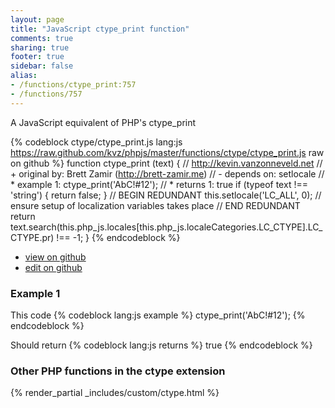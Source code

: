 ```yaml
---
layout: page
title: "JavaScript ctype_print function"
comments: true
sharing: true
footer: true
sidebar: false
alias:
- /functions/ctype_print:757
- /functions/757
---
```

<!-- Generated by Rakefile:build -->
A JavaScript equivalent of PHP's ctype_print

{% codeblock ctype/ctype_print.js lang:js https://raw.github.com/kvz/phpjs/master/functions/ctype/ctype_print.js raw on github %}
function ctype_print (text) {
  // http://kevin.vanzonneveld.net
  // +   original by: Brett Zamir (http://brett-zamir.me)
  // -    depends on: setlocale
  // *     example 1: ctype_print('AbC!#12');
  // *     returns 1: true
  if (typeof text !== 'string') {
    return false;
  }
  // BEGIN REDUNDANT
  this.setlocale('LC_ALL', 0); // ensure setup of localization variables takes place
  // END REDUNDANT
  return text.search(this.php_js.locales[this.php_js.localeCategories.LC_CTYPE].LC_CTYPE.pr) !== -1;
}
{% endcodeblock %}

 - [view on github](https://github.com/kvz/phpjs/blob/master/functions/ctype/ctype_print.js)
 - [edit on github](https://github.com/kvz/phpjs/edit/master/functions/ctype/ctype_print.js)

### Example 1
This code
{% codeblock lang:js example %}
ctype_print('AbC!#12');
{% endcodeblock %}

Should return
{% codeblock lang:js returns %}
true
{% endcodeblock %}


### Other PHP functions in the ctype extension
{% render_partial _includes/custom/ctype.html %}

